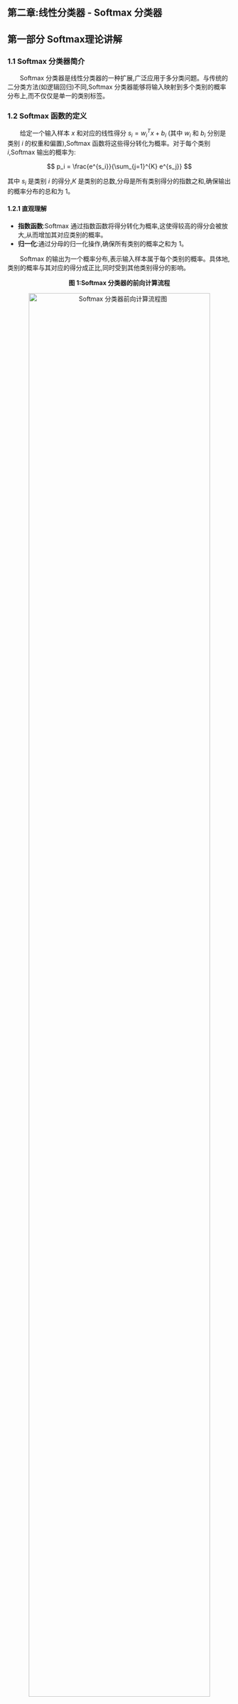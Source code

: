 ## 第二章:线性分类器 - Softmax 分类器
## 第一部分 Softmax理论讲解
### 1.1 Softmax 分类器简介

&emsp;&emsp;Softmax 分类器是线性分类器的一种扩展,广泛应用于多分类问题。与传统的二分类方法(如逻辑回归)不同,Softmax 分类器能够将输入映射到多个类别的概率分布上,而不仅仅是单一的类别标签。

### 1.2 Softmax 函数的定义

&emsp;&emsp;给定一个输入样本 $x$ 和对应的线性得分 $s_i = w_i^T x + b_i$ (其中 $w_i$ 和 $b_i$ 分别是类别 $i$ 的权重和偏置),Softmax 函数将这些得分转化为概率。对于每个类别 $i$,Softmax 输出的概率为:

$$
p_i = \frac{e^{s_i}}{\sum_{j=1}^{K} e^{s_j}}
$$

其中 $s_i$ 是类别 $i$ 的得分,$K$ 是类别的总数,分母是所有类别得分的指数之和,确保输出的概率分布的总和为 1。

#### 1.2.1 直观理解

* **指数函数**:Softmax 通过指数函数将得分转化为概率,这使得较高的得分会被放大,从而增加其对应类别的概率。
* **归一化**:通过分母的归一化操作,确保所有类别的概率之和为 1。

&emsp;&emsp;Softmax 的输出为一个概率分布,表示输入样本属于每个类别的概率。具体地,类别的概率与其对应的得分成正比,同时受到其他类别得分的影响。

<p align="center"><b>图 1:Softmax 分类器的前向计算流程</b></p>
<p align="center">
  <img src="./assets/决策边界.svg" alt="Softmax 分类器前向计算流程图" width="90%">
</p>

<p align="center" style="font-size: 14px; color: #6c757d; line-height: 1.5;">
Softmax 分类器从输入特征经过线性变换,再经过 Softmax 函数生成概率分布,最后根据最大概率输出预测类别。
</p>

### 1.3 交叉熵损失函数

&emsp;&emsp;在训练 Softmax 分类器时,我们通常使用 **交叉熵损失函数** 来评估预测概率与真实标签之间的差异。对于类别 $y$ 的真实标签,交叉熵损失函数定义为:

$$
L = -\log(p_y)
$$

其中 $p_y$ 是模型对真实类别 $y$ 的预测概率。

交叉熵损失函数的优势在于:

* 它度量了预测概率与真实标签之间的差距。
* 对于错误的预测,损失会较大,促进模型调整权重,使得模型预测的概率更接近真实标签。

<p align="center"><b>图 2:交叉熵损失与预测概率的关系</b></p>
<p align="center">
  <img src="./assets/交叉熵损失与预测概率.png" alt="交叉熵损失与预测概率" width="60%">
</p>

<p align="center" style="font-size: 14px; color: #6c757d; line-height: 1.5;">
展示了交叉熵损失函数如何随预测概率变化。在正确预测时损失较小,预测错误时损失较大。
</p>

### 1.4 Softmax 的梯度推导

&emsp;&emsp;在训练过程中,我们需要通过反向传播算法计算 Softmax 分类器的梯度,以便使用梯度下降法更新权重和偏置。

&emsp;&emsp;    对于损失函数 $L$ 关于得分 $s_i$ 的梯度,我们通过链式法则进行推导:

#### 1.4.1 对 $s_y$(真实类别)的梯度

&emsp;&emsp;首先,考虑损失函数对真实类别 $y$ 的得分 $s_y$ 的梯度:

$$
\frac{\partial L}{\partial s_y} = \frac{\partial}{\partial s_y} \left[ -\log \left(\frac{e^{s_y}}{\sum_{j=1}^{K} e^{s_j}}\right) \right]
$$

使用链式法则:

$$
\frac{\partial L}{\partial s_y} = p_y - 1
$$

这表示,当模型预测的概率 $p_y$ 越接近 1(即正确预测),损失就越小。

#### 1.4.2 对 $s_i$(非真实类别)的梯度

&emsp;&emsp;对于非真实类别 $i \neq y$,我们得到:

$$
\frac{\partial L}{\partial s_i} = p_i
$$

这说明,对于其他类别,梯度是该类别的预测概率 $p_i$。

<p align="center"><b>图 3:Softmax 输出与得分变化的关系</b></p>
<p align="center">
  <img src="./assets/Softmax 输出与得分变化.png" alt="Softmax 输出与得分变化" width="60%">
</p>

<p align="center" style="font-size: 14px; color: #6c757d; line-height: 1.5;">
展示了得分 <i>s</i><sub>1</sub> 和 <i>s</i><sub>2</sub> 如何影响 Softmax 输出的概率,帮助理解 Softmax 的梯度推导过程。
</p>


### 1.5 权重更新

&emsp;&emsp;利用上述计算的梯度,我们可以更新模型的权重 $w_i$ 和偏置 $b_i$。对于权重和偏置的更新,我们使用梯度下降法:

* 对于权重 $W_i$ 的更新:

$$
\frac{\partial L}{\partial W_i} = x (p_i - y_i)^T
$$

* 对于偏置 $b_i$ 的更新:

$$
\frac{\partial L}{\partial b_i} = p_i - y_i
$$

这些梯度用于通过梯度下降法更新模型的参数,以最小化损失函数。

### 1.6 数值稳定性问题

&emsp;&emsp;在实际计算中,直接对得分进行指数运算可能导致数值溢出。为避免这种情况,我们常常对得分进行"平移"处理,即从所有得分中减去最大得分 $\max(s)$,得到:

$$
p_i = \frac{e^{s_i - \max(s)}}{\sum_{j=1}^{K} e^{s_j - \max(s)}}
$$

这种操作可以有效避免数值溢出问题,且不会影响 Softmax 的输出结果。

### 1.7 Softmax 与线性分类器的关系

&emsp;&emsp;Softmax 分类器可以视为一种线性分类器,它通过计算每个类别的得分 \( s_i = w_i^T x + b_i \),并通过 Softmax 函数将这些得分转化为概率,最终根据这些概率进行类别预测。

&emsp;&emsp;与 **逻辑回归** 相似,Softmax 分类器的输出也是一个概率,但逻辑回归主要用于二分类问题,而 Softmax 可以扩展到多分类问题。

#### 逻辑回归与 Softmax 分类器对比

| 特性               | 逻辑回归                                     | Softmax 分类器                              |
|--------------------|----------------------------------------------|---------------------------------------------|
| **目标任务**       | 二分类问题                                   | 多分类问题                                  |
| **输出**           | 类别 \( y \) 的概率 \( p(y) \)              | 类别 \( y_i \) 的概率 \( p_i \)             |
| **模型形式** | \( p(y=1\|x) = \frac{1}{1 + e^{-(w^T x + b)}} \) | \( p_i = \frac{e^{s_i}}{\sum_{j=1}^{K} e^{s_j}} \), 其中 \( s_i = w_i^T x + b_i \) |
| **损失函数**       | 对数损失(交叉熵)                          | 对数损失(交叉熵)                         |
| **适用范围**       | 二分类                                      | 多分类                                     |
| **输出解释**       | 预测类别 1 的概率                           | 预测每个类别的概率,并且类别概率和为 1     |
| **训练方法**       | 梯度下降                                     | 梯度下降                                   |

&emsp;&emsp;从表格中可以看出,**逻辑回归** 和 **Softmax 分类器** 都是基于线性模型的概率预测方法。唯一的区别在于,逻辑回归处理的是二分类问题,而 Softmax 分类器通过对每个类别计算得分并使用 Softmax 函数进行归一化,可以处理多分类问题。

### 1.8 小结

&emsp;&emsp;Softmax 分类器通过将线性得分转化为概率,能够有效地处理多分类问题。通过交叉熵损失函数来评估模型预测与真实标签之间的差异,训练过程利用反向传播计算梯度,更新权重和偏置。虽然 Softmax 分类器简单易懂,但对于复杂数据可能会有一定的局限性,尤其是在数据维度过高时,可能会出现"维度灾难"。此外,它对特征的尺度敏感,因此通常需要进行数据标准化处理。




## 第二部分:代码实现详解

&emsp;&emsp;在第一部分中,我们推导了 Softmax 分类器的数学原理。现在,我们将深入 `softmax_classifier.py` 和 `cifar10_utils.py`,解析如何将这些理论转化为健壮、高效且可复现的纯 NumPy 代码。我们将重点关注几个关键的工程实现,它们是从"能运行"到"跑得好"的精髓所在。

### 2.1 `SoftmaxClassifier` 类设计:一个完备的训练框架

&emsp;&emsp;与 K-NN 的"懒惰学习"不同,Softmax 分类器是一个"积极学习"的参数模型。它需要在训练阶段(`fit`)通过梯度下降来学习一个最优的权重矩阵 `W`。我们的 `SoftmaxClassifier` 类正是围绕这个核心流程设计的:

```python
class SoftmaxClassifier:
    def __init__(self, num_features, num_classes, reg_strength=1e-4):
        # 1. 初始化:W 矩阵是模型的"大脑"
        self.W = np.random.randn(num_features, num_classes) * 0.0001
        # ...

    def train(self, X_train, y_train, X_val, y_val, ...):
        # 2. 训练:通过 mini-batch 梯度下降更新 W
        # ...
        loss, grad = self._compute_loss_and_gradient(X_batch, y_batch)
        self.W -= current_lr * grad
        # ...

    def predict(self, X):
        # 3. 预测:使用学习到的 W 计算得分
        scores = X.dot(self.W)
        return np.argmax(scores, axis=1)

    def _compute_loss_and_gradient(self, X, y):
        # 4. 核心:计算损失和梯度(见下文)
        # ...
```

&emsp;&emsp;值得注意的是 `train` 方法。它不是一个简单的梯度下降循环,而是实现了一套健壮的训练策略,包括:

  * **Mini-batch 梯度下降**:在 `batch_size` 个样本上计算梯度,兼顾了效率和收敛稳定性。

  * **早停 (Early Stopping)**:通过 `patience` 参数监控验证集准确率,自动保存最佳权重 `best_W` 并防止过拟合。

  * **学习率衰减**:在训练过程中逐步降低学习率,帮助模型在后期更精细地收敛。

### 2.2 核心亮点 1:全向量化的损失与梯度

&emsp;&emsp;Softmax 计算中最大的性能瓶颈是损失和梯度的计算。如果使用 `for` 循环遍历 `N` 个样本,效率将极其低下。我们的 `_compute_loss_and_gradient` 方法利用 NumPy 实现了完全向量化的计算。

**1.前向传播 (计算概率):**

```python
# 1. 计算所有N个样本的得分 [N, D] @ [D, K] -> [N, K]
scores = X.dot(self.W)

# 2. 数值稳定(见 2.3)
scores_stable = scores - np.max(scores, axis=1, keepdims=True)

# 3. 计算概率
exp_scores = np.exp(scores_stable)
probs = exp_scores / np.sum(exp_scores, axis=1, keepdims=True)
```

**2. 损失计算 (交叉熵):**

```python
N = X.shape[0]
# 巧妙地使用 NumPy 的索引,一次性取出 N 个样本的正确类别概率
correct_class_probs = probs[np.arange(N), y]
# 计算数据损失
data_loss = -np.mean(np.log(correct_class_probs + 1e-10))
```

**3. 反向传播 (计算梯度):**

&emsp;&emsp;这是最精妙的部分。根据理论推导(1.4节),损失 L 对得分 $s$ 的梯度 $\frac{\partial L}{\partial s_i}$ 就是 $(p_i - y_i)$($y_i$ 是one-hot编码,只在真实类别处为1)。

```python
# 1. 初始化梯度 dscores 为 p_i
dscores = probs.copy()

# 2. 在真实类别 y 处执行 p_y - 1
dscores[np.arange(N), y] -= 1

# 3. 求平均
dscores /= N

# 4. 最终权重梯度 dW = X^T · dscores
# [D, N] @ [N, K] -> [D, K]
dW = X.T.dot(dscores)
```

&emsp;&emsp;通过这几行代码,我们用两次矩阵乘法(`dot`)和几次索引操作,就完成了整个 mini-batch 的梯度计算,完全避免了 Python 循环。

### 2.3 核心亮点 2:鲁棒的工程实践

&emsp;&emsp;理论和现实之间往往隔着"工程实现"。在我们的代码中,有两处关键的工程处理,确保了模型的稳定性和正确性:

**1. 数值稳定性 (Numerical Stability)**

&emsp;&emsp;正如理论(1.6节)所述,`np.exp(scores)` 很容易因 `scores` 过大而溢出。我们通过减去最大值 `scores_max` 进行了平移,`np.exp(scores - scores_max)`。这在数学上等价,但在工程上避免了溢出,是"手搓"模型时的必备技巧。

**2. 偏置技巧 (Bias Trick) 与 L2 正则化**

&emsp;&emsp;我们没有单独处理偏置项 `b`,而是在数据预处理中(如 `cifar10_utils.py`)使用"偏置技巧":

```python
# cifar10_utils.py
X_train_flat = np.hstack([X_train_flat, np.ones((X_train_flat.shape[0], 1))])
```

&emsp;&emsp;通过在数据 `X` 上拼接一列 `1`,偏置 `b` 被巧妙地合并成了权重矩阵 `W` 的最后一行。

&emsp;&emsp;这就带来了一个问题:L2 正则化通常只惩罚权重 `W`,而不惩罚偏置 `b`。在我们的代码中,这一处理也得到了精确的体现:

```python
# 损失:只对 W(不含最后一行偏置)求和
reg_loss = 0.5 * self.reg_strength * np.sum(self.W[:-1, :] ** 2)

# ...
# 梯度:只对 dW(不含最后一行偏置)添加正则化梯度
dW[:-1, :] += self.reg_strength * self.W[:-1, :]
```

&emsp;&emsp;通过 `W[:-1, :]` 这个切片操作,我们精确地将偏置项排除在了 L2 正则化之外,确保了算法的正确性。


## 第三部分:实验结果与分析

&emsp;&emsp;在 K-NN 章节中,我们发现基于原始像素距离的分类器在 CIFAR-10 上表现不佳 (约 35.6%)。本章的 `SoftmaxClassifier` 引入了"学习"的过程,但它能解决问题吗?我们设计了两个递进的实验来回答这个问题。

### 3.1 实验一:基于原始像素 (Pixel) 的基线模型

&emsp;&emsp;我们首先复现 K-NN 的设定,将 `SoftmaxClassifier` 训练在 3073 维的原始像素特征上。

  * **特征**: 3072 维原始像素 + 1 维偏置

  * **最佳超参数**: `lr=0.005`, `reg=0.0005`

  * **最终测试准确率**: **38.70%**

&emsp;&emsp;**分析**:38.70% 的准确率相比 K-NN (35.6%) 有了 **3.1%** 的提升。这证明了"学习"一个权重矩阵 `W` 确实比"懒惰"地计算像素距离要好。但是,这个提升是有限的。为了探究其瓶颈,我们可视化了模型学到的权重:

<p align="center"><b>图 4:像素基线模型的权重可视化</b></p>
<p align="center">
<img src="./experiments/cifar10_results/weight_visualization.png" alt="Softmax 像素权重模板" width="80%">
</p>

&emsp;&emsp;上图清晰地暴露了线性模型的根本局限性:

1.  **模糊的"平均"模板**:模型试图为每个类别学习一个"平均"的样子。例如,'horse'(马)的模板是两个头的(试图同时拟合朝左和朝右的马),'ship'(船)的模板是蓝色的(学到了"船在水上")。

2.  **线性不可分**:模型无法学习"形状"和"颜色"等抽象概念。它只有一个模板,无法处理同一类别下的巨大差异(例如,"白色的狗"和"黑色的狗"在像素上是完全不同的)。

 **结论**:**喂给模型"垃圾"(原始像素),模型也只能学出"垃圾"(模糊模板)**。瓶颈不在于 `SoftmaxClassifier` 模型本身,而在于数据的**特征表示**。

### 3.2 实验二:基于 HOG 特征的"降维打击"

&emsp;&emsp;为了解决像素特征的局限性,我们引入了经典的计算机视觉特征——**HOG (Histogram of Oriented Gradients)**。HOG 不关心像素的颜色,只关心物体的**轮廓和纹理**(通过计算梯度方向直方图)。它对光照变化具有很强的不变性。

&emsp;&emsp;我们创建了 `cifar10_experiment_hog.py`,使用 `scikit-image` 提取 324 维的 HOG 特征,并将其喂给了**完全相同**的 `SoftmaxClassifier`。

  * **特征**: 324 维 HOG 特征 + 1 维偏置

  * **最佳超参数**: `lr=0.005`, `reg=0.0005` (通过 `hyperparam_search_hog.py` 验证)

  * **最终测试准确率**: **53.60%**

&emsp;&emsp;**分析**:仅仅通过改变特征,我们的准确率从 38.70% **飙升至 53.60%**,暴涨了 **14.9%**!这有力地证明了**特征的质量远比模型的复杂度更重要**。

<p align="center"><b>图 5:HOG 特征模型的训练曲线</b></p>
<p align="center">
<img src="./experiments/cifar10_hog_results/training_curves.png" alt="Softmax HOG 训练曲线" width="90%">
</p>

&emsp;&emsp;观察训练曲线,我们发现训练准确率 (54.18%) 和测试准确率 (53.60%) 非常接近,说明 HOG 特征(325 维)不仅更有效,而且维度更低,让模型(参数量从 30,730 降到 3,250)几乎没有过拟合。

### 3.3 深度分析:HOG 模型错在哪里?

&emsp;&emsp;为了进一步探究 53.60% 准确率背后的细节,我们绘制了 HOG 模型的**混淆矩阵**。

<p align="center"><b>图 6:HOG 特征模型的混淆矩阵</b></p>
<p align="center">
<img src="./experiments/cifar10_hog_results/confusion_matrix.png" alt="Softmax HOG 混淆矩阵" width="70%">
</p>

&emsp;&emsp;混淆矩阵的热力图(对角线越亮越好)告诉了我们丰富的信息:

1.  **"车"类王者**:模型在 'airplane' (0.70), 'automobile' (0.75), 'ship' (0.70), 'truck' (0.64) 这几个"交通工具"类别上表现最好。这是因为 HOG **极其擅长捕捉刚性的轮廓**。

2.  **"动物"类灾难**:模型在 'bird' (0.34), 'cat' (0.32), 'deer' (0.36), 'dog' (0.37) 这几个"动物"类别上表现最差。

3.  **核心混淆**:

      * **'cat' (猫)** 有 25% 的时间被错认成 **'dog' (狗)**。

      * **'dog' (狗)** 有 18% 的时间被错认成 **'cat' (猫)**。

      * **'bird' (鸟)** 经常被错认成 'airplane' (飞机, 0.12) 和 'deer' (鹿, 0.12)。

&emsp;&emsp;这暴露了 HOG 特征的局限性:它擅长捕捉轮廓,但当不同类别的物体(如猫和狗)具有相似的**姿态和纹理**(毛发)时,线性分类器依然会感到困惑。

<p align="center"><b>图 7:HOG 预测结果可视化</b></p>
<p align="center">
<img src="./experiments/cifar10_hog_results/cifar10_prediction_visualization.png" alt="Softmax HOG 预测示例" width="80%">
</p>

&emsp;&emsp;上图的预测结果也印证了这一点:模型能准确识别轮廓清晰的"卡车"和"飞机",但经常混淆姿态各异的"猫"、"狗"和"鸟"。

### 3.4 小结

&emsp;&emsp;Softmax 线性分类器本身只是一个"决策者"。它的表现**完全取决于我们喂给它什么质量的特征**。

  * 喂给它**原始像素**,它只能学到模糊的"平均模板",准确率仅 **38.70%**。

  * 喂给它**HOG特征**,它能学到强大的"轮廓模板",准确率飙升至 **53.60%**。

&emsp;&emsp;我们通过"手搓"特征工程(HOG),极大地提升了模型的性能。但这引出了一个终极问题:我们能不能让一个模型**自动地去"学习"这些最优特征**,而不是靠我们"手搓"?

&emsp;&emsp;这个问题的答案,就是**第三章:两层全连接神经网络**。